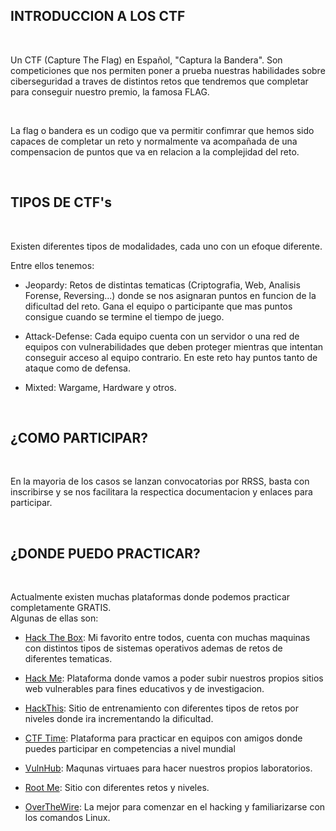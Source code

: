 ## INTRODUCCION A LOS CTF ##

<br>

Un CTF (Capture The Flag) en Español, "Captura la Bandera". Son competiciones que nos permiten poner a prueba nuestras habilidades sobre ciberseguridad a traves de distintos retos que tendremos que completar para conseguir nuestro premio, la famosa FLAG. 

<br>

La flag o bandera es un codigo que va permitir confimrar que hemos sido capaces de completar un reto y normalmente va acompañada de una compensacion de puntos que va en relacion a la complejidad del reto.

<br>

## TIPOS DE CTF's ##

<br>

Existen diferentes tipos de modalidades, cada uno con un efoque diferente.  

Entre ellos tenemos:

* Jeopardy: Retos de distintas tematicas (Criptografia, Web, Analisis Forense, Reversing...) donde se nos asignaran puntos en funcion de la dificultad del reto. Gana el equipo o participante que mas puntos consigue cuando se termine el tiempo de juego.

* Attack-Defense: Cada equipo cuenta con un servidor o una red de equipos con vulnerabilidades que deben proteger mientras que intentan conseguir acceso al equipo contrario. En este reto hay puntos tanto de ataque como de defensa.

* Mixted: Wargame, Hardware y otros.

<br>

## ¿COMO PARTICIPAR?

<br>

En la mayoria de los casos se lanzan convocatorias por RRSS, basta con inscribirse y se nos facilitara la respectica documentacion y enlaces para participar.

<br>

## ¿DONDE PUEDO PRACTICAR?

<br>

Actualmente existen muchas plataformas donde podemos practicar completamente GRATIS.  
Algunas de ellas son:

* [Hack The Box](): Mi favorito entre todos, cuenta con muchas maquinas con distintos tipos de sistemas operativos ademas de retos de diferentes tematicas.

* [Hack Me](): Plataforma donde vamos a poder subir nuestros propios sitios web vulnerables para fines educativos y de investigacion.

* [HackThis](): Sitio de entrenamiento con diferentes tipos de retos por niveles donde ira incrementando la dificultad.

* [CTF Time](): Plataforma para practicar en equipos con amigos donde puedes participar en competencias a nivel mundial

* [VulnHub](): Maqunas virtuaes para hacer nuestros propios laboratorios.

* [Root Me](): Sitio con diferentes retos y niveles.

* [OverTheWire](): La mejor para comenzar en el hacking y familiarizarse con los comandos Linux.






